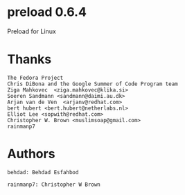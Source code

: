 # preload 0.6.4
Preload for Linux

# Thanks
````
The Fedora Project
Chris DiBona and the Google Summer of Code Program team
Ziga Mahkovec  <ziga.mahkovec@klika.si>
Soeren Sandmann <sandmann@daimi.au.dk>
Arjan van de Ven  <arjanv@redhat.com>
bert hubert <bert.hubert@netherlabs.nl>
Elliot Lee <sopwith@redhat.com>
Christopher W. Brown <muslimsoap@gmail.com>
rainmanp7
````
# Authors
````
behdad: Behdad Esfahbod

rainmanp7: Christopher W Brown
````
